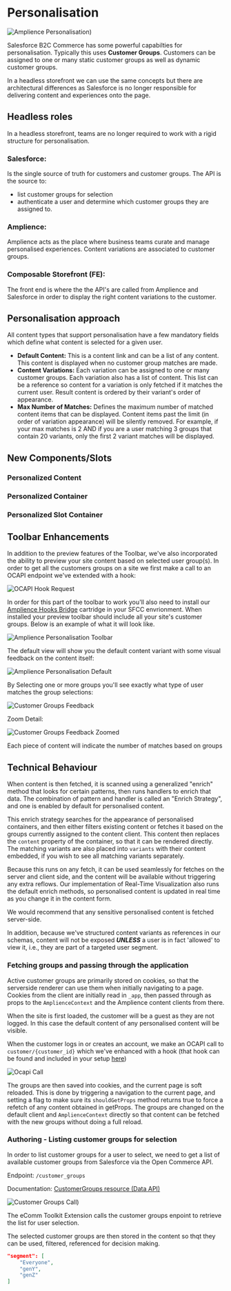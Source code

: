 # Personalisation

![Amplience Personalisation)](./media/personalisation-rules.png)

Salesforce B2C Commerce has some powerful capabilties for personalisation. Typically this uses **Customer Groups**. Customers can be assigned to one or many static customer groups as well as dynamic customer groups.

In a headless storefront we can use the same concepts but there are architectural differences as Salesforce is no longer responsible for delivering content and experiences onto the page.

## Headless roles

In a headless storefront, teams are no longer required to work with a rigid structure for personalisation.

### Salesforce:
Is the single source of truth for customers and customer groups.
The API is the source to:
- list customer groups for selection
- authenticate a user and determine which customer groups they are assigned to.

### Amplience:
Amplience acts as the place where business teams curate and manage personalised experiences. Content variations are associated to customer groups.

### Composable Storefront (FE):
The front end is where the the API's are called from Amplience and Salesforce in order to display the right content variations to the customer.

## Personalisation approach

All content types that support personalisation have a few mandatory fields which define what content is selected for a given user.

- **Default Content:** This is a content link and can be a list of any content. This content is displayed when no customer group matches are made.
- **Content Variations:** Each variation can be assigned to one or many customer groups. Each variation also has a list of content. This list can be a reference so content for a variation is only fetched if it matches the current user. Result content is ordered by their variant's order of appearance.
- **Max Number of Matches:** Defines the maximum number of matched content items that can be displayed. Content items past the limit (in order of variation appearance) will be silently removed. 
For example, if your max matches is 2 AND if you are a user matching 3 groups that contain 20 variants, only the first 2 variant matches will be displayed.

## New Components/Slots

### Personalized Content

### Personalized Container

### Personalized Slot Container

## Toolbar Enhancements

In addition to the preview features of the Toolbar, we've also incorporated the ability to preview your site content based on selected user group(s). In order to get all the customers groups on a site we first make a call to an OCAPI endpoint we've extended with a hook:

![OCAPI Hook Request](./media/folders-hook.png)

In order for this part of the toolbar to work you'll also need to install our [Amplience Hooks Bridge](https://github.com/amplience/amplience-sfcc-hooksbridge) cartridge in your SFCC envrionment. When installed your preview toolbar should include all your site's customer groups. Below is an example of what it will look like. 

![Amplience Personalisation Toolbar](./media/personalisation-toolbar.png)

The default view will show you the default content variant with some visual feedback on the content itself:

![Amplience Personalisation Default](./media/personalisation-default.png)

By Selecting one or more groups you'll see exactly what type of user matches the group selections:

![Customer Groups Feedback](./media/personalisation-rules.png)

Zoom Detail:

![Customer Groups Feedback Zoomed](./media/groups-rule-feedback.png)

Each piece of content will indicate the number of matches based on groups


## Technical Behaviour

When content is then fetched, it is scanned using a generalized "enrich" method that looks for certain patterns, then runs handlers to enrich that data. The combination of pattern and handler is called an "Enrich Strategy", and one is enabled by default for personalised content.

This enrich strategy searches for the appearance of personalised containers, and then either filters existing content or fetches it based on the groups currently assigned to the content client. This content then replaces the `content` property of the container, so that it can be rendered directly. The matching variants are also placed into `variants` with their content embedded, if you wish to see all matching variants separately.

Because this runs on any fetch, it can be used seamlessly for fetches on the server and client side, and the content will be available without triggering any extra reflows. Our implementation of Real-Time Visualization also runs the default enrich methods, so personalised content is updated in real time as you change it in the content form.

We would recommend that any sensitive personalised content is fetched server-side.

In addition, because we've structured content variants as references in our schemas, content will not be exposed ***UNLESS*** a user is in fact 'allowed' to view it, i.e., they are part of a targeted user segment.


### Fetching groups and passing through the application


Active customer groups are primarily stored on cookies, so that the serverside renderer can use them when initially navigating to a page. Cookies from the client are initially read in `_app`, then passed through as props to the `AmplienceContext` and the Amplience content clients from there.

When the site is first loaded, the customer will be a guest as they are not logged. In this case the default content of any personalised content will be visible.

When the customer logs in or creates an account, we make an OCAPI call to `customer/{customer_id}` which we've enhanced with a hook (that hook can be found and included in your setup [here](https://github.com/amplience/amplience-sfcc-hooksbridge))

![Ocapi Call](./media/customers-hook.png)

The groups are then saved into cookies, and the current page is soft reloaded. This is done by triggering a navigation to the current page, and setting a flag to make sure its `shouldGetProps` method returns true to force a refetch of any content obtained in getProps. The groups are changed on the default client and `AmplienceContext` directly so that content can be fetched with the new groups without doing a full reload.

### Authoring - Listing customer groups for selection
In order to list customer groups for a user to select, we need to get a list of available customer groups from Salesforce via the Open Commerce API.

Endpoint: `/customer_groups`

Documentation: [CustomerGroups resource (Data API)](https://documentation.b2c.commercecloud.salesforce.com/DOC2/index.jsp?topic=%2Fcom.demandware.dochelp%2Fcontent%2Fb2c_commerce%2Ftopics%2Fcustomers%2Fb2c_creating_a_customer_group.html)

![Customer Groups Call)](./media/personalisation_customer-groups-authoring.png)

The eComm Toolkit Extension calls the customer groups enpoint to retrieve the list for user selection.

The selected customer groups are then stored in the content so thqt they can be used, filtered, referenced for decision making.

```json
"segment": [
    "Everyone",
    "genY",
    "genZ"
]
```





